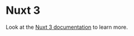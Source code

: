 # Nuxt 3 

Look at the [Nuxt 3 documentation](https://nuxt.com/docs/getting-started/introduction) to learn more.
